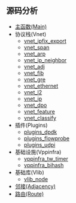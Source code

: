 ## 源码分析

* [主函数(Main)](https://github.com/penybai/vpp-docs/blob/master/Source-Code-Analysis/vpp_vnet_main.md)
* 协议栈(Vnet)
  - [vnet_ipfix_export](https://github.com/penybai/vpp-docs/blob/master/Source-Code-Analysis/vnet_ipfix_export.md)
  - [vnet_span](https://github.com/penybai/vpp-docs/blob/master/Source-Code-Analysis/vnet_span.md)
  - [vnet_arp](https://github.com/penybai/vpp-docs/blob/master/Source-Code-Analysis/vnet_arp.md)
  - [vnet_ip_neighbor](https://github.com/penybai/vpp-docs/blob/master/Source-Code-Analysis/vnet_ip_neighbor.md)
  - [vnet_adj](https://github.com/penybai/vpp-docs/blob/master/Source-Code-Analysis/vnet_adj.md)
  - [vnet_fib](https://github.com/penybai/vpp-docs/blob/master/Source-Code-Analysis/vnet_fib.md)
  - [vnet_gre](https://github.com/penybai/vpp-docs/blob/master/Source-Code-Analysis/vnet_gre.md)
  - [vnet_ethernet](https://github.com/penybai/vpp-docs/blob/master/Source-Code-Analysis/vnet_ethernet.md)
  - [vnet_l2](https://github.com/penybai/vpp-docs/blob/master/Source-Code-Analysis/vnet_l2.md)
  - [vnet_ip](https://github.com/penybai/vpp-docs/blob/master/Source-Code-Analysis/vnet_ip.md)
  - [vnet_dpo](https://github.com/penybai/vpp-docs/blob/master/Source-Code-Analysis/vnet_dpo.md)
  - [vnet_feature](https://github.com/penybai/vpp-docs/blob/master/Source-Code-Analysis/vnet_feature.md)
  - [vnet_classify](https://github.com/penybai/vpp-docs/blob/master/Source-Code-Analysis/vnet_classify.md)
* 插件(Plugins)
  - [plugins_dpdk](https://github.com/penybai/vpp-docs/blob/master/Source-Code-Analysis/plugins_dpdk.md)
  - [plugins_flowprobe](https://github.com/penybai/vpp-docs/blob/master/Source-Code-Analysis/plugins_flowprobe.md)
  - [plugins_udpi](https://github.com/penybai/vpp-docs/blob/master/Source-Code-Analysis/plugins_udpi.md)
* 基础设施(Vppinfra)
  - [vppinfra_tw_timer](https://github.com/penybai/vpp-docs/blob/master/Source-Code-Analysis/vppinfra_tw_timer.md)
  - [vppinfra_bihash](https://github.com/penybai/vpp-docs/blob/master/Source-Code-Analysis/vppinfra_bihash.md)
* 基础库(Vlib)
  - [vlib_node](https://github.com/penybai/vpp-docs/blob/master/Source-Code-Analysis/vlib_node.md)
* [邻接(Adjacency)](https://github.com/penybai/vpp-docs/blob/master/Source-Code-Analysis/Adjacency.md)
* [路由(Route)](https://github.com/penybai/vpp-docs/blob/master/Source-Code-Analysis/Route.md)
